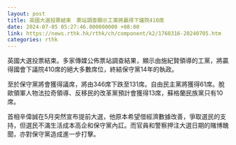 ```yaml
---
layout: post
title: 英國大選投票結束　票站調查顯示工黨將贏得下議院410席
date: 2024-07-05 05:27:46.000000000 +08:00
link: https://news.rthk.hk/rthk/ch/component/k2/1760316-20240705.htm
categories: rthk
---
```


英國大選投票結束。多家傳媒公佈票站調查結果，顯示由施紀賢領導的工黨，將贏得國會下議院410席的絕大多數席位，終結保守黨14年的執政。

至於保守黨將會獲得議席，將由346席下跌至131席。自由民主黨將獲得61席。脫歐領軍人物法拉奇領導、反移民的改革黨預計會獲得13席，蘇格蘭民族黨只有10席。

首相辛偉誠在5月突然宣布提前大選，他原本希望借經濟數據改善，爭取選民的支持，但選民不滿生活成本高企和保守黨內訌。而官員和警察押注大選日期的賭博醜聞，亦對保守黨造成進一步打擊。
